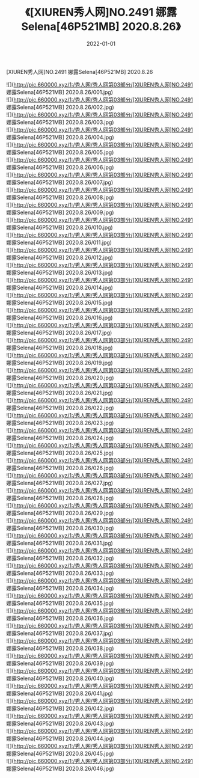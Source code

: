 ﻿---
layout: post
title:  《[XIUREN秀人网]NO.2491 娜露Selena[46P521MB] 2020.8.26》
date:   2022-01-01
img: http://pic.660000.xyz/1:/秀人网/秀人网第03部分/[XIUREN秀人网]NO.2491 娜露Selena[46P521MB] 2020.8.26/000.jpg
categories: [美女, 清纯, 唯美]
---

[XIUREN秀人网]NO.2491 娜露Selena[46P521MB] 2020.8.26

 ![](http://pic.660000.xyz/1:/秀人网/秀人网第03部分/[XIUREN秀人网]NO.2491 娜露Selena[46P521MB] 2020.8.26/001.jpg) <br>![](http://pic.660000.xyz/1:/秀人网/秀人网第03部分/[XIUREN秀人网]NO.2491 娜露Selena[46P521MB] 2020.8.26/002.jpg) <br>![](http://pic.660000.xyz/1:/秀人网/秀人网第03部分/[XIUREN秀人网]NO.2491 娜露Selena[46P521MB] 2020.8.26/003.jpg) <br>![](http://pic.660000.xyz/1:/秀人网/秀人网第03部分/[XIUREN秀人网]NO.2491 娜露Selena[46P521MB] 2020.8.26/004.jpg) <br>![](http://pic.660000.xyz/1:/秀人网/秀人网第03部分/[XIUREN秀人网]NO.2491 娜露Selena[46P521MB] 2020.8.26/005.jpg) <br>![](http://pic.660000.xyz/1:/秀人网/秀人网第03部分/[XIUREN秀人网]NO.2491 娜露Selena[46P521MB] 2020.8.26/006.jpg) <br>![](http://pic.660000.xyz/1:/秀人网/秀人网第03部分/[XIUREN秀人网]NO.2491 娜露Selena[46P521MB] 2020.8.26/007.jpg) <br>![](http://pic.660000.xyz/1:/秀人网/秀人网第03部分/[XIUREN秀人网]NO.2491 娜露Selena[46P521MB] 2020.8.26/008.jpg) <br>![](http://pic.660000.xyz/1:/秀人网/秀人网第03部分/[XIUREN秀人网]NO.2491 娜露Selena[46P521MB] 2020.8.26/009.jpg) <br>![](http://pic.660000.xyz/1:/秀人网/秀人网第03部分/[XIUREN秀人网]NO.2491 娜露Selena[46P521MB] 2020.8.26/010.jpg) <br>![](http://pic.660000.xyz/1:/秀人网/秀人网第03部分/[XIUREN秀人网]NO.2491 娜露Selena[46P521MB] 2020.8.26/011.jpg) <br>![](http://pic.660000.xyz/1:/秀人网/秀人网第03部分/[XIUREN秀人网]NO.2491 娜露Selena[46P521MB] 2020.8.26/012.jpg) <br>![](http://pic.660000.xyz/1:/秀人网/秀人网第03部分/[XIUREN秀人网]NO.2491 娜露Selena[46P521MB] 2020.8.26/013.jpg) <br>![](http://pic.660000.xyz/1:/秀人网/秀人网第03部分/[XIUREN秀人网]NO.2491 娜露Selena[46P521MB] 2020.8.26/014.jpg) <br>![](http://pic.660000.xyz/1:/秀人网/秀人网第03部分/[XIUREN秀人网]NO.2491 娜露Selena[46P521MB] 2020.8.26/015.jpg) <br>![](http://pic.660000.xyz/1:/秀人网/秀人网第03部分/[XIUREN秀人网]NO.2491 娜露Selena[46P521MB] 2020.8.26/016.jpg) <br>![](http://pic.660000.xyz/1:/秀人网/秀人网第03部分/[XIUREN秀人网]NO.2491 娜露Selena[46P521MB] 2020.8.26/017.jpg) <br>![](http://pic.660000.xyz/1:/秀人网/秀人网第03部分/[XIUREN秀人网]NO.2491 娜露Selena[46P521MB] 2020.8.26/018.jpg) <br>![](http://pic.660000.xyz/1:/秀人网/秀人网第03部分/[XIUREN秀人网]NO.2491 娜露Selena[46P521MB] 2020.8.26/019.jpg) <br>![](http://pic.660000.xyz/1:/秀人网/秀人网第03部分/[XIUREN秀人网]NO.2491 娜露Selena[46P521MB] 2020.8.26/020.jpg) <br>![](http://pic.660000.xyz/1:/秀人网/秀人网第03部分/[XIUREN秀人网]NO.2491 娜露Selena[46P521MB] 2020.8.26/021.jpg) <br>![](http://pic.660000.xyz/1:/秀人网/秀人网第03部分/[XIUREN秀人网]NO.2491 娜露Selena[46P521MB] 2020.8.26/022.jpg) <br>![](http://pic.660000.xyz/1:/秀人网/秀人网第03部分/[XIUREN秀人网]NO.2491 娜露Selena[46P521MB] 2020.8.26/023.jpg) <br>![](http://pic.660000.xyz/1:/秀人网/秀人网第03部分/[XIUREN秀人网]NO.2491 娜露Selena[46P521MB] 2020.8.26/024.jpg) <br>![](http://pic.660000.xyz/1:/秀人网/秀人网第03部分/[XIUREN秀人网]NO.2491 娜露Selena[46P521MB] 2020.8.26/025.jpg) <br>![](http://pic.660000.xyz/1:/秀人网/秀人网第03部分/[XIUREN秀人网]NO.2491 娜露Selena[46P521MB] 2020.8.26/026.jpg) <br>![](http://pic.660000.xyz/1:/秀人网/秀人网第03部分/[XIUREN秀人网]NO.2491 娜露Selena[46P521MB] 2020.8.26/027.jpg) <br>![](http://pic.660000.xyz/1:/秀人网/秀人网第03部分/[XIUREN秀人网]NO.2491 娜露Selena[46P521MB] 2020.8.26/028.jpg) <br>![](http://pic.660000.xyz/1:/秀人网/秀人网第03部分/[XIUREN秀人网]NO.2491 娜露Selena[46P521MB] 2020.8.26/029.jpg) <br>![](http://pic.660000.xyz/1:/秀人网/秀人网第03部分/[XIUREN秀人网]NO.2491 娜露Selena[46P521MB] 2020.8.26/030.jpg) <br>![](http://pic.660000.xyz/1:/秀人网/秀人网第03部分/[XIUREN秀人网]NO.2491 娜露Selena[46P521MB] 2020.8.26/031.jpg) <br>![](http://pic.660000.xyz/1:/秀人网/秀人网第03部分/[XIUREN秀人网]NO.2491 娜露Selena[46P521MB] 2020.8.26/032.jpg) <br>![](http://pic.660000.xyz/1:/秀人网/秀人网第03部分/[XIUREN秀人网]NO.2491 娜露Selena[46P521MB] 2020.8.26/033.jpg) <br>![](http://pic.660000.xyz/1:/秀人网/秀人网第03部分/[XIUREN秀人网]NO.2491 娜露Selena[46P521MB] 2020.8.26/034.jpg) <br>![](http://pic.660000.xyz/1:/秀人网/秀人网第03部分/[XIUREN秀人网]NO.2491 娜露Selena[46P521MB] 2020.8.26/035.jpg) <br>![](http://pic.660000.xyz/1:/秀人网/秀人网第03部分/[XIUREN秀人网]NO.2491 娜露Selena[46P521MB] 2020.8.26/036.jpg) <br>![](http://pic.660000.xyz/1:/秀人网/秀人网第03部分/[XIUREN秀人网]NO.2491 娜露Selena[46P521MB] 2020.8.26/037.jpg) <br>![](http://pic.660000.xyz/1:/秀人网/秀人网第03部分/[XIUREN秀人网]NO.2491 娜露Selena[46P521MB] 2020.8.26/038.jpg) <br>![](http://pic.660000.xyz/1:/秀人网/秀人网第03部分/[XIUREN秀人网]NO.2491 娜露Selena[46P521MB] 2020.8.26/039.jpg) <br>![](http://pic.660000.xyz/1:/秀人网/秀人网第03部分/[XIUREN秀人网]NO.2491 娜露Selena[46P521MB] 2020.8.26/040.jpg) <br>![](http://pic.660000.xyz/1:/秀人网/秀人网第03部分/[XIUREN秀人网]NO.2491 娜露Selena[46P521MB] 2020.8.26/041.jpg) <br>![](http://pic.660000.xyz/1:/秀人网/秀人网第03部分/[XIUREN秀人网]NO.2491 娜露Selena[46P521MB] 2020.8.26/042.jpg) <br>![](http://pic.660000.xyz/1:/秀人网/秀人网第03部分/[XIUREN秀人网]NO.2491 娜露Selena[46P521MB] 2020.8.26/043.jpg) <br>![](http://pic.660000.xyz/1:/秀人网/秀人网第03部分/[XIUREN秀人网]NO.2491 娜露Selena[46P521MB] 2020.8.26/044.jpg) <br>![](http://pic.660000.xyz/1:/秀人网/秀人网第03部分/[XIUREN秀人网]NO.2491 娜露Selena[46P521MB] 2020.8.26/045.jpg) <br>![](http://pic.660000.xyz/1:/秀人网/秀人网第03部分/[XIUREN秀人网]NO.2491 娜露Selena[46P521MB] 2020.8.26/046.jpg) <br>